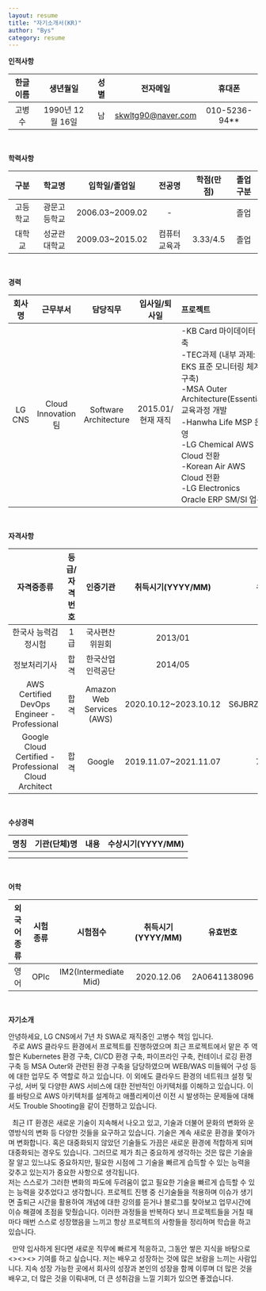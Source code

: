 ```yaml
---
layout: resume
title: "자기소개서(KR)"
author: "Bys"
category: resume
---
```


**인적사항**

|한글이름|생년월일|성별|전자메일|휴대폰|
| :-: | :-: | :-: | :-: | :-: |
|고병수|1990년 12월 16일|남|skwltg90@naver.com|010-5236-94**|

<br>


**학력사항**

|구분|학교명|입학일/졸업일|전공명|학점(만점)|졸업구분|
| :-: | :-: | :-: | :-: | :-: | :-: |
|고등학교|광문고등학교|2006.03~2009.02|-||졸업|
|대학교|성균관대학교|2009.03~2015.02|컴퓨터교육과|3.33/4.5|졸업|

<br>


**경력**

|회사명|근무부서|담당직무|입사일/퇴사일|프로젝트|
| :---: | :---: | :---: | :---: | :--- |
|LG CNS|Cloud Innovation팀|Software Architecture|2015.01/현재 재직|-KB Card 마이데이터 구축<br>-TEC과제 (내부 과제: EKS 표준 모니터링 체계 구축)<br>-MSA Outer Architecture(Essential) 교육과정 개발<br>-Hanwha Life MSP 운영<br>-LG Chemical AWS Cloud 전환<br>-Korean Air AWS Cloud 전환<br>-LG Electronics Oracle ERP SM/SI 업무|

<br>


**자격사항**

|자격증종류|등급/자격번호|인증기관|취득시기(YYYY/MM)|유효번호|
| :-: | :-: | :-: | :-: | :-: |
|한국사 능력검정시험|1급|국사편찬위원회|2013/01||
|정보처리기사|합격|한국산업인력공단|2014/05||
|AWS Certified DevOps Engineer - Professional|합격|Amazon Web Services (AWS)|2020.10.12~2023.10.12|S6JBRZDL1EQQQ4G8|
|Google Cloud Certified - Professional Cloud Architect|합격|Google|2019.11.07~2021.11.07|7c5gV1|

<br>


**수상경력**

|명칭|기관(단체)명|내용|수상시기(YYYY/MM)|
| :-: | :-: | :-: | :-: |
|||||
|||||

<br>


**어학**

|외국어종류|시험종류|시험점수|취득시기(YYYY/MM)|유효번호|
| :-: | :-: | :-: | :-: |:-: |
|영어|OPIc|IM2(Intermediate Mid)|2020.12.06|2A0641138096|

<br>


**자기소개**

안녕하세요, LG CNS에서 7년 차 SWA로 재직중인 고병수 책임 입니다.  
&nbsp; 주로 AWS 클라우드 환경에서 프로젝트를 진행하였으며 최근 프로젝트에서 맡은 주 역할은 Kubernetes 환경 구축, CI/CD 환경 구축, 파이프라인 구축, 컨테이너 로깅 환경 구축 등 MSA Outer와 관련된 환경 구축을 담당하였으며 WEB/WAS 미들웨어 구성 등에 대한 업무도 주 역할로 하고 있습니다. 이 외에도 클라우드 환경의 네트워크 설정 및 구성, 서버 및 다양한 AWS 서비스에 대한 전반적인 아키텍처를 이해하고 있습니다. 이를 바탕으로 AWS 아키텍처를 설계하고 애플리케이션 이전 시 발생하는 문제들에 대해서도 Trouble Shooting을 같이 진행하고 있습니다.  

&nbsp; 최근 IT 환경은 새로운 기술이 지속해서 나오고 있고, 기술과 더불어 문화의 변화와 운영방식의 변화 등 다양한 것들을 요구하고 있습니다. 기술은 계속 새로운 환경을 쫓아가며 변화합니다. 혹은 대중화되지 않았던 기술들도 가끔은 새로운 환경에 적합하게 되며 대중화되는 경우도 있습니다. 그러므로 제가 최근 중요하게 생각하는 것은 많은 기술을 잘 알고 있느냐도 중요하지만, 필요한 시점에 그 기술을 빠르게 습득할 수 있는 능력을 갖추고 있는지가 중요한 사항으로 생각됩니다.  
저는 스스로가 그러한 변화의 파도에 두려움이 없고 필요한 기술을 빠르게 습득할 수 있는 능력을 갖추었다고 생각합니다. 프로젝트 진행 중 신기술들을 적용하며 이슈가 생기면 출퇴근 시간을 활용하여 개념에 대한 강의를 듣거나 블로그를 찾아보고 업무시간에 이슈 해결에 초점을 맞췄습니다. 이러한 과정들을 반복하다 보니 프로젝트들을 거칠 때마다 매번 스스로 성장했음을 느끼고 항상 프로젝트의 사항들을 정리하며 학습을 하고 있습니다.  

&nbsp; 만약 입사하게 된다면 새로운 직무에 빠르게 적응하고, 그동안 쌓은 지식을 바탕으로 <><><> 기여를 하고 싶습니다. 저는 배우고 성장하는 것에 많은 보람을 느끼는 사람입니다. 지속 성장 가능한 곳에서 회사의 성장과 본인의 성장을 함께 이루며 더 많은 것을 배우고, 더 많은 것을 이뤄내며, 더 큰 성취감을 느낄 기회가 있으면 좋겠습니다.  



